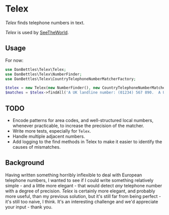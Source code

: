 # Telex

*Telex* finds telephone numbers in text.

*Telex* is used by [SeeTheWorld](https://www.seetheworld.com/).

## Usage

For now:

```php
use DanBettles\Telex\Telex;
use DanBettles\Telex\NumberFinder;
use DanBettles\Telex\CountryTelephoneNumberMatcherFactory;

$telex = new Telex(new NumberFinder(), new CountryTelephoneNumberMatcherFactory());
$matches = $telex->findAll('A UK landline number: (01234) 567 890.  A UK mobile number: +44 (0)7123 456 789.');
```

## TODO

* Encode patterns for area codes, and well-structured local numbers, whenever practicable, to increase the precision of the matcher.
* Write more tests, especially for `Telex`.
* Handle multiple adjacent numbers.
* Add logging to the find methods in Telex to make it easier to identify the causes of mismatches.

## Background

Having written something horribly inflexible to deal with European telephone numbers, I wanted to see if I could write something relatively simple - and a little more elegant - that would detect *any* telephone number with a degree of precision.  *Telex* is certainly more elegant, and probably more useful, than my previous solution, but it's still far from being perfect - it's still too naive, I think.  It's an interesting challenge and we'd appreciate your input - thank you.
